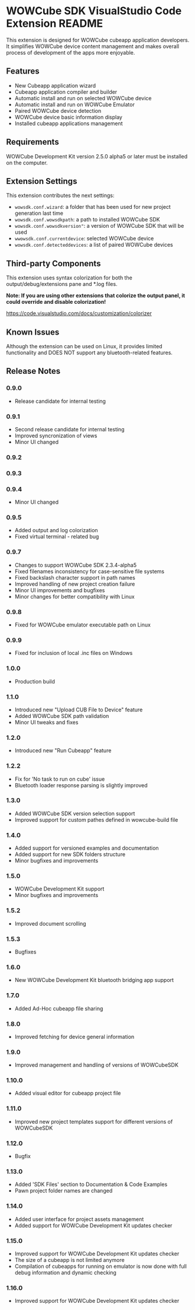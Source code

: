# WOWCube SDK VisualStudio Code Extension README

This extension is designed for WOWCube cubeapp application developers. It simplifies WOWCube device content management and makes overall process of development of the apps more enjoyable.

## Features

* New Cubeapp application wizard
* Cubeapp application compiler and builder
* Automatic install and run on selected WOWCube device
* Automatic install and run on WOWCube Emulator 
* Paired WOWCube device detection
* WOWCube device basic information display
* Installed cubeapp applications management 

## Requirements

 WOWCube Development Kit version 2.5.0 alpha5 or later must be installed on the computer.

## Extension Settings

This extension contributes the next settings:

* `wowsdk.conf.wizard`: a folder that has been used for new project generation last time
* `wowsdk.conf.wowsdkpath`: a path to installed WOWCube SDK
* `wowsdk.conf.wowsdkversion"`: a version of WOWCube SDK that will be used
* `wwowsdk.conf.currentdevice`: selected WOWCube device
* `wowsdk.conf.detecteddevices`: a list of paired WOWCube devices


## Third-party Components

This extension uses syntax colorization for both the output/debug/extensions pane and *.log files.

**Note: If you are using other extensions that colorize the output panel, it could override and disable colorization!**

https://code.visualstudio.com/docs/customization/colorizer


## Known Issues

Although the extension can be used on Linux, it provides limited functionality and DOES NOT support any bluetooth-related features. 

## Release Notes

### 0.9.0

* Release candidate for internal testing

### 0.9.1

* Second release candidate for internal testing
* Improved syncronization of views
* Minor UI changed

### 0.9.2
### 0.9.3
### 0.9.4
* Minor UI changed

### 0.9.5
* Added output and log colorization
* Fixed virtual terminal - related bug

### 0.9.7
* Changes to support WOWCube SDK 2.3.4-alpha5
* Fixed filenames inconsistency for case-sensitive file systems
* Fixed backslash character support in path names
* Improved handling of new project creation failure
* Minor UI improvements and bugfixes
* Minor changes for better compatibility with Linux

### 0.9.8
* Fixed for WOWCube emulator executable path on Linux

### 0.9.9
* Fixed for inclusion of local .inc files on Windows

### 1.0.0
* Production build

### 1.1.0
* Introduced new "Upload CUB File to Device" feature
* Added WOWCube SDK path validation
* Minor UI tweaks and fixes

### 1.2.0
* Introduced new "Run Cubeapp" feature

### 1.2.2
* Fix for 'No task to run on cube' issue
* Bluetooth loader response parsing is slightly improved

### 1.3.0
* Added WOWCube SDK version selection support
* Improved support for custom pathes defined in wowcube-build file

### 1.4.0
* Added support for versioned examples and documentation 
* Added support for new SDK folders structure
* Minor bugfixes and improvements

### 1.5.0
* WOWCube Development Kit support
* Minor bugfixes and improvements

### 1.5.2
* Improved document scrolling

### 1.5.3
* Bugfixes

### 1.6.0
* New WOWCube Development Kit bluetooth bridging app support

### 1.7.0
* Added Ad-Hoc cubeapp file sharing 

### 1.8.0
* Improved fetching for device general information 

### 1.9.0
* Improved management and handling of versions of WOWCubeSDK 

### 1.10.0
* Added visual editor for cubeapp project file 

### 1.11.0
* Improved new project templates support for different versions of WOWCubeSDK 

### 1.12.0
* Bugfix 

### 1.13.0
* Added 'SDK Files' section to Documentation & Code Examples
* Pawn project folder names are changed

### 1.14.0
* Added user interface for project assets management
* Added support for WOWCube Development Kit updates checker

### 1.15.0
* Improved support for WOWCube Development Kit updates checker
* The size of a cubeapp is not limited anymore
* Compilation of cubeapps for running on emulator is now done with full debug information and dynamic checking

### 1.16.0
* Improved support for WOWCube Development Kit updates checker
